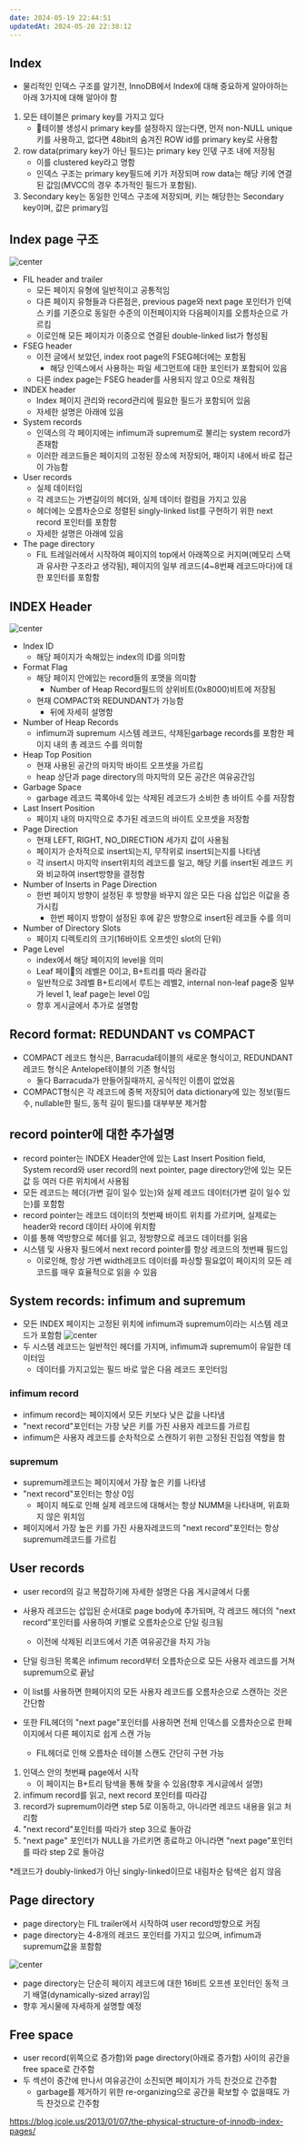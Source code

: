 ```yaml
---
date: 2024-05-19 22:44:51
updatedAt: 2024-05-20 22:38:12
---
```

## Index
- 물리적인 인덱스 구조를 알기전, InnoDB에서 Index에 대해 중요하게 알아야하는 아래 3가지에 대해 알아야 함
1. 모든 테이블은 primary key를 가지고 있다
	- 테이블 생성시 primary key를 설정하지 않는다면, 먼저 non-NULL unique키를 사용하고, 없다면 48bit의 숨겨진  ROW id를 primary key로 사용함
2. row data(primary key가 아닌 필드)는 primary key 인덳 구조 내에 저장됨
	- 이를 clustered key라고 명함
	- 인덱스 구조는 primary key필드에 키가 저장되며 row data는 해당 키에 연결된 값임(MVCC의 경우 추가적인 필드가 포함됨).
3. Secondary key는 동일한 인덱스 구조에 저장되며, 키는 해당한는 Secondary key이며, 값은 primary임

## Index page 구조

![center](Pasted%20image%2020240519225801.png)

- FIL header and trailer
	- 모든 페이지 유형에 일반적이고 공통적임
	- 다른 페이지 유형들과 다른점은, previous page와 next page 포인터가 인덱스 키를 기준으로 동일한 수준의 이전페이지와 다음페이지를 오름차순으로 가르킴
	- 이로인해 모든 페이지가 이중으로 연결된 double-linked list가 형성됨
- FSEG header
	- 이전 글에서 보았던, index root page의 FSEG헤더에는 포함됨
		- 해당 인덱스에서 사용하는 파일 세그먼트에 대한 포인터가 포함되어 있음
	- 다른 index page는 FSEG header를 사용되지 않고 0으로 채워짐
- INDEX header
	- Index 페이지 관리와 record관리에 필요한 필드가 포함되어 있음
	- 자세한 설명은 아래에 있음
- System records
	- 인덱스의 각 페이지에는 infimum과 supremum로 불리는 system record가 존재함
	- 이러한 레코드들은 페이지의 고정된 장소에 저장되어, 패이지 내에서 바로 접근이 가능함
- User records
	- 실제 데이터임
	- 각 레코드는 가변길이의 헤더와, 실제 데이터 컬럼을 가지고 있음
	- 헤더에는 오름차순으로 정렬된 singly-linked list를 구현하기 위한 next record 포인터를 포함함
	- 자세한 설명은 아래에 있음
- The page directory
	- FIL 트레일러에서 시작하여 페이지의 top에서 아래쪽으로 커지며(메모리 스택과 유사한 구조라고 생각됨), 페이지의 일부 레코드(4~8번째 레코드마다)에 대한 포인터를 포함함

## INDEX Header
![center](Pasted%20image%2020240519231114.png)
- Index ID
	- 해당 페이지가 속해있는 index의 ID를 의미함
- Format Flag
	- 해당 페이지 안에있는 record들의 포맷을 의미함
		- Number of Heap Record필드의 상위비트(0x8000)비트에 저장됨
	- 현재 COMPACT와 REDUNDANT가 가능함
		- 뒤에 자세히 설명함
- Number of Heap Records
	- infimum과 supremum 시스템 레코드, 삭제된garbage records를 포함한 페이지 내의 총 레코드 수를 의미함
- Heap Top Position
	- 현재 사용된 공간의 마지막 바이트 오프셋을 가르킴
	- heap 상단과 page directory의 마지막의 모든 공간은 여유공간임
- Garbage Space
	- garbage 레코드 콕록아네 있는 삭제된 레코드가 소비한 총 바이트 수를 저장함
- Last Insert Position
	- 페이지 내의 마지막으로 추가된 레코드의 바이트 오프셋을 저장함
- Page Direction
	- 현재 LEFT, RIGHT, NO_DIRECTION 세가지 값이 사용됨
	- 페이지가 순차적으로 insert되는지, 무작위로 insert되는지를 나타냄
	- 각 insert시 마지막 insert위치의 레코드를 일고, 해당 키를 insert된 레코드 키와 비교하여 insert방향을 결정함
- Number of Inserts in Page Direction
	- 한번 페이지 방향이 설정된 후 방향을 바꾸지 않은 모든 다음 삽입은 이값을 증가시킴
		- 한번 페이지 방향이 설정된 후에 같은 방향으로 insert된 레코들 수를 의미
- Number of Directory Slots
	- 페이지 디렉토리의 크기(16바이트 오프셋인 slot의 단위)
- Page Level
	- index에서 해당 페이지의 level을 의미
	- Leaf 페이의 레벨은 0이고, B+트리를 따라 올라감
	- 일반적으로 3레벨 B+트리에서 루트는 레벨2, internal non-leaf page중 일부가 level 1, leaf page는 level 0임
	- 항후 게시글에서 추가로 설명함

## Record format: REDUNDANT vs COMPACT
- COMPACT 레코드 형식은, Barracuda테이블의 새로운 형식이고, REDUNDANT레코드 형식은 Antelope테이블의 기존 형식임
	- 둘다 Barracuda가 만들어질때까지, 공식적인 이름이 없었음
- COMPACT형식은 각 레코드에 중복 저장되어 data dictionary에 있는 정보(필드수, nullable한 필드, 동적 길이 필드)를 대부부분 제거함

## record pointer에 대한 추가설명
- record pointer는 INDEX Header안에 있는 Last Insert Position field, System record와 user record의 next pointer, page directory안에 있는 모든값 등 여러 다른 위치에서 사용됨
- 모든 레코드는 헤더(가변 길이 일수 있는)와 실제 레코드 데이터(가변 길이 일수 있는)를 포함함
- record pointer는 레코드 데이터의 첫번째 바이트 위치를 가르키며, 실제로는 header와 record 데이터 사이에 위치함
- 이를 통해 역방향으로 헤더를 읽고, 정방향으로 레코드 데이터를 읽음
- 시스템 및 사용자 필드에서 next record pointer를 항상 레코드의 첫번째 필드임
	- 이로인해, 항상 가변 width레코드 데이터를 파싱할 필요없이 페이지의 모든 레코드를 매우 효율적으로 읽을 수 있음

## System records: infimum and supremum
- 모든 INDEX 페이지는 고정된 위치에 infimum과 supremum이라는 시스템 레코드가 포함함
![center](Pasted%20image%2020240520221729.png)
- 두 시스템 레코드는 일반적인 헤더를 가지며, infimum과 supremum이 유일한 데이터임
	- 데이터를 가지고있는 필드 바로 앞은 다음 레코드 포인터임
### infimum record
- infimum record는 페이지에서 모든 키보다 낮은 값을 나타냄
- "next record"포인터는 가장 낮은 키를 가진 사용자 레코드를 가르킴
- infimum은 사용자 레코드를 순차적으로 스캔하기 위한 고정된 진입점 역할을 함

### supremum
- supremum레코드는 페이지에서 가장 높은 키를 나타냄
- "next record"포인터는 항상 0임
	- 페이지 헤도로 인해 실제 레코드에 대해서는 항상 NUMM을 나타내며, 위효화지 않은 위치임
- 페이지에서 가장 높은 키를 가진 사용자레코드의 "next record"포인터는 항상 supremum레코드를 가르킴

## User records
- user record의 길고 복잡하기에 자세한 설명은 다음 게시글에서 다룸
- 사용자 레코드는 삽입된 순서대로 page body에 추가되며, 각 레코드 헤더의 "next record"포인터를 사용하여 키별로 오름차순으로 단일 링크됨
	- 이전에 삭제된 리코드에서 기존 여유공간을 차지 가능
- 단일 링크된 목록은 infimum record부터 오름차순으로 모든 사용자 레코드를 거쳐 supremum으로 끝남
- 이 list를 사용하면 한페이지의 모든 사용자 레코드를 오름차순으로 스캔하는 것은 간단함

- 또한 FIL헤더의 "next page"포인터를 사용하면 전체 인덱스를 오름차순으로 한페이지에서 다른 페이지로 쉽게 스캔 가능
	- FIL헤더로 인해 오름차순 테이블 스캔도 간단히 구현 가능
1. 인덱스 안의 첫번째 page에서 시작
	- 이 페이지는 B+트리 탐색을 통해 찾을 수 있음(향후 게시글에서 설명)
2. infimum record를 읽고, next record 포인터를 따라감
3. record가 supremum이라면 step 5로 이동하고, 아니라면 레코드 내용을 읽고 처리함
4. "next record"포인터를 따라가 step 3으로 돌아감
5. "next page" 포인터가 NULL을 가르키면 종료하고 아니라면 "next page"포인터를 따라 step 2로 돌아감

*레코드가 doubly-linked가 아닌 singly-linked이므로 내림차순 탐색은 쉽지 않음

## Page directory
- page directory는 FIL trailer에서 시작하여 user record방향으로 커짐
- page directory는 4-8개의 레코드 포인터를 가지고 있으며, infimum과 supremum값을 포함함

![center](Pasted%20image%2020240520223401.png)
- page directory는 단순히 페이지 레코드에 대한 16비트 오프센 포인터인 동적 크기 배열(dynamically-sized array)임
- 향후 게시물에 자세하게 설명할 예정

## Free space
- user record(위쪽으로 증가함)와 page directory(아래로 증가함) 사이의 공간을 free space로 간주함
- 두 섹션이 중간에 만나서 여유공간이 소진되면 페이지가 가득 찬것으로 간주함
	- garbage를 제거하기 위한 re-organizing으로 공간을 확보할 수 없을때도 가득 찬것으로 간주함





https://blog.jcole.us/2013/01/07/the-physical-structure-of-innodb-index-pages/
